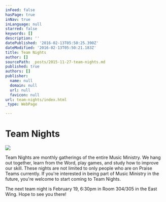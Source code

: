 ```yaml
---
inFeed: false
hasPage: true
inNav: true
inLanguage: null
starred: false
keywords: []
description: ''
datePublished: '2016-02-13T05:50:25.390Z'
dateModified: '2016-02-13T05:50:21.183Z'
title: Team Nights
author: []
sourcePath: _posts/2015-11-27-team-nights.md
published: true
authors: []
publisher:
  name: null
  domain: null
  url: null
  favicon: null
url: team-nights/index.html
_type: WebPage

---
```

# Team Nights
![](https://the-grid-user-content.s3-us-west-2.amazonaws.com/bf250fb1-3647-47a5-baac-ed3562c7ce6b.png)

Team Nights are monthly gatherings of the entire Music Ministry.  We hang out together, learn from the Word, play games, and study how to improve our skill.  These nights are not limited to only people who are on Praise Teams currently. If you're interested in being part of Music Ministry in the future, you're welcome to start coming to Team Nights. 

The next team night is February 19, 6:30pm in Room 304/305 in the East Wing.  Hope to see you there!